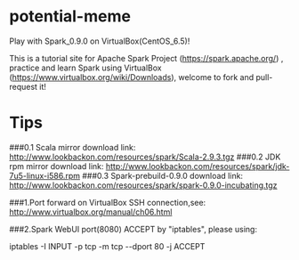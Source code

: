 potential-meme
==============

Play with Spark_0.9.0 on VirtualBox(CentOS_6.5)!

This is a tutorial site for Apache Spark Project (https://spark.apache.org/) , practice and learn Spark using VirtualBox (https://www.virtualbox.org/wiki/Downloads), welcome to fork and pull-request it!

Tips
==============

###0.1 Scala mirror download link: http://www.lookbackon.com/resources/spark/Scala-2.9.3.tgz
###0.2 JDK rpm mirror download link: http://www.lookbackon.com/resources/spark/jdk-7u5-linux-i586.rpm
###0.3 Spark-prebuild-0.9.0 download link: http://www.lookbackon.com/resources/spark/spark-0.9.0-incubating.tgz

###1.Port forward on VirtualBox SSH connection,see: http://www.virtualbox.org/manual/ch06.html

###2.Spark WebUI port(8080) ACCEPT by "iptables", please using: 

iptables -I INPUT -p tcp -m tcp --dport 80 -j ACCEPT
